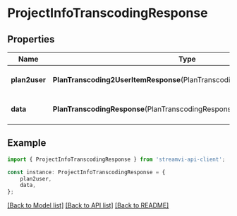 # ProjectInfoTranscodingResponse


## Properties

Name | Type | Description | Notes
------------ | ------------- | ------------- | -------------
**plan2user** | **PlanTranscoding2UserItemResponse**(PlanTranscoding2UserItemResponse.md) | Plan transcoding to user | [default to undefined]
**data** | **PlanTranscodingResponse**(PlanTranscodingResponse.md) | Plan transcoding data | [default to undefined]

## Example

```typescript
import { ProjectInfoTranscodingResponse } from 'streamvi-api-client';

const instance: ProjectInfoTranscodingResponse = {
    plan2user,
    data,
};
```

[[Back to Model list]](../README.md#documentation-for-models) [[Back to API list]](../README.md#documentation-for-api-endpoints) [[Back to README]](../README.md)
